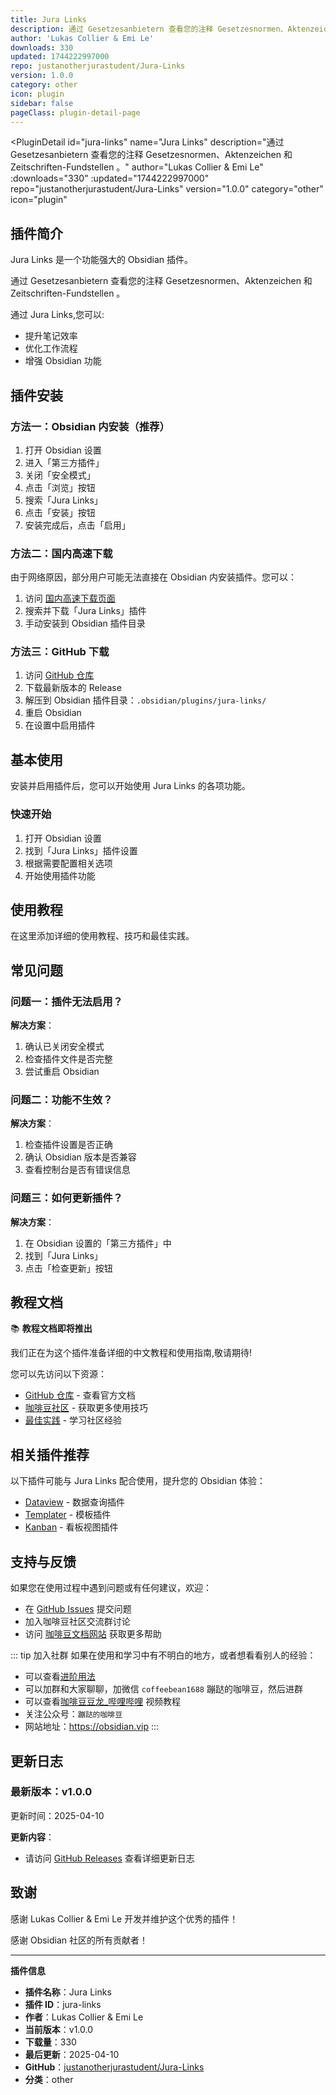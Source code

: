 ```yaml
---
title: Jura Links
description: 通过 Gesetzesanbietern 查看您的注释 Gesetzesnormen、Aktenzeichen 和 Zeitschriften-Fundstellen 。
author: 'Lukas Collier & Emi Le'
downloads: 330
updated: 1744222997000
repo: justanotherjurastudent/Jura-Links
version: 1.0.0
category: other
icon: plugin
sidebar: false
pageClass: plugin-detail-page
---
```


<PluginDetail
  id="jura-links"
  name="Jura Links"
  description="通过 Gesetzesanbietern 查看您的注释 Gesetzesnormen、Aktenzeichen 和 Zeitschriften-Fundstellen 。"
  author="Lukas Collier &amp; Emi Le"
  :downloads="330"
  :updated="1744222997000"
  repo="justanotherjurastudent/Jura-Links"
  version="1.0.0"
  category="other"
  icon="plugin"
>

<!-- AUTO_GENERATED_START -->
## 插件简介

Jura Links 是一个功能强大的 Obsidian 插件。

通过 Gesetzesanbietern 查看您的注释 Gesetzesnormen、Aktenzeichen 和 Zeitschriften-Fundstellen 。

通过 Jura Links,您可以:

- 提升笔记效率
- 优化工作流程
- 增强 Obsidian 功能

<!-- AUTO_GENERATED_END -->

<!-- AUTO_GENERATED_START -->
## 插件安装

### 方法一：Obsidian 内安装（推荐）

1. 打开 Obsidian 设置
2. 进入「第三方插件」
3. 关闭「安全模式」
4. 点击「浏览」按钮
5. 搜索「Jura Links」
6. 点击「安装」按钮
7. 安装完成后，点击「启用」

### 方法二：国内高速下载

由于网络原因，部分用户可能无法直接在 Obsidian 内安装插件。您可以：

1. 访问 [国内高速下载页面](/zh/documentation/obsidian-plugins-download.html)
2. 搜索并下载「Jura Links」插件
3. 手动安装到 Obsidian 插件目录

### 方法三：GitHub 下载

1. 访问 [GitHub 仓库](https://github.com/justanotherjurastudent/Jura-Links)
2. 下载最新版本的 Release
3. 解压到 Obsidian 插件目录：`.obsidian/plugins/jura-links/`
4. 重启 Obsidian
5. 在设置中启用插件

## 基本使用

安装并启用插件后，您可以开始使用 Jura Links 的各项功能。

### 快速开始

1. 打开 Obsidian 设置
2. 找到「Jura Links」插件设置
3. 根据需要配置相关选项
4. 开始使用插件功能

<!-- AUTO_GENERATED_END -->

<!-- CUSTOM_CONTENT_START:tutorial -->
## 使用教程

在这里添加详细的使用教程、技巧和最佳实践。

<!-- CUSTOM_CONTENT_END:tutorial -->

<!-- SHARED_CONTENT_START -->
## 常见问题

### 问题一：插件无法启用？

**解决方案**：
1. 确认已关闭安全模式
2. 检查插件文件是否完整
3. 尝试重启 Obsidian

### 问题二：功能不生效？

**解决方案**：
1. 检查插件设置是否正确
2. 确认 Obsidian 版本是否兼容
3. 查看控制台是否有错误信息

### 问题三：如何更新插件？

**解决方案**：
1. 在 Obsidian 设置的「第三方插件」中
2. 找到「Jura Links」
3. 点击「检查更新」按钮

## 教程文档

📚 **教程文档即将推出**

我们正在为这个插件准备详细的中文教程和使用指南,敬请期待!

您可以先访问以下资源：
- [GitHub 仓库](https://github.com/justanotherjurastudent/Jura-Links) - 查看官方文档
- [咖啡豆社区](/zh/bases/) - 获取更多使用技巧
- [最佳实践](/zh/best-practices/) - 学习社区经验

## 相关插件推荐

以下插件可能与 Jura Links 配合使用，提升您的 Obsidian 体验：

- [Dataview](/zh/plugins/dataview.html) - 数据查询插件
- [Templater](/zh/plugins/templater-obsidian.html) - 模板插件
- [Kanban](/zh/plugins/obsidian-kanban.html) - 看板视图插件

## 支持与反馈

如果您在使用过程中遇到问题或有任何建议，欢迎：

- 在 [GitHub Issues](https://github.com/justanotherjurastudent/Jura-Links/issues) 提交问题
- 加入咖啡豆社区交流群讨论
- 访问 [咖啡豆文档网站](https://obsidian.vip) 获取更多帮助

::: tip 加入社群
如果在使用和学习中有不明白的地方，或者想看看别人的经验：
- 可以查看[进阶用法](/zh/advanced)
- 可以加群和大家聊聊，加微信 `coffeebean1688` 蹦跶的咖啡豆，然后进群
- 可以查看[咖啡豆豆龙_哔哩哔哩](https://space.bilibili.com/618777356) 视频教程
- 关注公众号：`蹦跶的咖啡豆`
- 网站地址：https://obsidian.vip
:::
<!-- SHARED_CONTENT_END -->

<!-- AUTO_GENERATED_START -->
## 更新日志

### 最新版本：v1.0.0

更新时间：2025-04-10

**更新内容**：
- 请访问 [GitHub Releases](https://github.com/justanotherjurastudent/Jura-Links/releases) 查看详细更新日志

## 致谢

感谢 Lukas Collier &amp; Emi Le 开发并维护这个优秀的插件！

感谢 Obsidian 社区的所有贡献者！

---

**插件信息**
- **插件名称**：Jura Links
- **插件 ID**：jura-links
- **作者**：Lukas Collier &amp; Emi Le
- **当前版本**：v1.0.0
- **下载量**：330
- **最后更新**：2025-04-10
- **GitHub**：[justanotherjurastudent/Jura-Links](https://github.com/justanotherjurastudent/Jura-Links)
- **分类**：other
<!-- AUTO_GENERATED_END -->

</PluginDetail>

